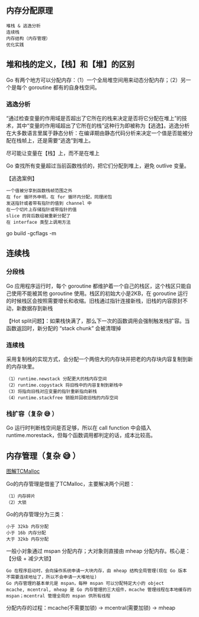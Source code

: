 ## 内存分配原理

    堆栈 & 逃逸分析
    连续栈
    内存结构（内存管理）
    优化实践

## 堆和栈的定义，【栈】和【堆】的区别

Go 有两个地方可以分配内存：（1）一个全局堆空间用来动态分配内存；（2）另一个是每个 goroutine 都有的自身栈空间。

### 逃逸分析

“通过检查变量的作用域是否超出了它所在的栈来决定是否将它分配在堆上”的技术，其中“变量的作用域超出了它所在的栈”这种行为即被称为【逃逸】。逃逸分析在大多数语言里属于静态分析：在编译期由静态代码分析来决定一个值是否能被分配在栈帧上，还是需要“逃逸”到堆上。


尽可能让变量在【栈】上，而不是在堆上

Go 查找所有变量超过当前函数栈侦的，把它们分配到堆上，避免 outlive 变量。

【逃逸案例】

    一个值被分享到函数栈帧范围之外
    在 for 循环外申明，在 for 循环内分配，同理闭包
    发送指针或者带有指针的值到 channel 中
    在一个切片上存储指针或带指针的值
    slice 的背后数组被重新分配了
    在 interface 类型上调用方法

go build -gcflags -m

## 连续栈

### 分段栈

Go 应用程序运行时，每个 goroutine 都维护着一个自己的栈区，这个栈区只能自己使用不能被其他 goroutine 使用。栈区的初始大小是2KB，在 goroutine 运行的时候栈区会按照需要增长和收缩。旧栈通过指针连接新栈，旧栈的内容原封不动，新数据存到新栈

【Hot split问题】：如果栈快满了，那么下一次的函数调用会强制触发栈扩容。当函数返回时，新分配的 “stack chunk” 会被清理掉

### 连续栈

采用复制栈的实现方式，会分配一个两倍大的内存块并把老的内存块内容复制到新的内存块里。

    （1）runtime.newstack 分配更大的栈内存空间
    （2）runtime.copystack 将旧栈中的内容复制到新栈中
    （3）将指向旧栈对应变量的指针重新指向新栈
    （4）runtime.stackfree 销毁并回收旧栈的内存空间


### 栈扩容（复杂 😅 ）

Go 运行时判断栈空间是否足够，所以在 call function 中会插入 runtime.morestack，但每个函数调用都判定的话，成本比较高。


## 内存管理（复杂 😅 ）

[图解TCMalloc](https://zhuanlan.zhihu.com/p/29216091)

Go的内存管理是借鉴了TCMalloc，主要解决两个问题：

    （1）内存碎片
    （2）大锁

Go的内存管理分为三类：

    小于 32kb 内存分配
    小于 16b 内存分配
    大于 32kb 内存分配

一般小对象通过 mspan 分配内存；大对象则直接由 mheap 分配内存。核心是：【分级 + 减少大锁】

    Go 在程序启动时，会向操作系统申请一大块内存，由 mheap 结构全局管理(现在 Go 版本 不需要连续地址了，所以不会申请一大堆地址)
    Go 内存管理的基本单元是 mspan，每种 mspan 可以分配特定大小的 object
    mcache, mcentral, mheap 是 Go 内存管理的三大组件，mcache 管理线程在本地缓存的 mspan；mcentral 管理全局的 mspan 供所有线程


分配内存的过程：mcache(不需要加锁) -> mcentral(需要加锁) -> mheap